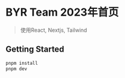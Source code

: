 # BYR Team 2023年首页

> 使用React, Nextjs, Tailwind

## Getting Started

```bash
pnpm install
pnpm dev
```
